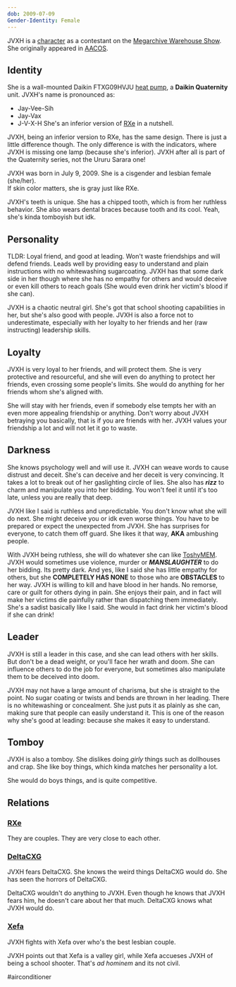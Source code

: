 ```yaml
---
dob: 2009-07-09
Gender-Identity: Female
---
```

JVXH is a [character](Characters.md) as a contestant on the [Megarchive Warehouse Show](../../../Megarchive%20Warehouse%20Show/Megarchive%20Warehouse%20Show.md). She originally appeared in [AACOS](../../../Megarchive%20Warehouse%20Show/AACOS.md).

## Identity

She is a wall-mounted Daikin FTXG09HVJU [heat pump](Air%20Conditioners.md), a **Daikin Quaternity** unit. JVXH's name is pronounced as:
- Jay-Vee-Sih
- Jay-Vax
- J-V-X-H
She's an inferior version of [RXe](RXe.md) in a nutshell.

JVXH, being an inferior version to RXe, has the same design. There is just a little difference though. The only difference is with the indicators, where JVXH is missing one lamp (because she's inferior). JVXH after all is part of the Quaternity series, not the Ururu Sarara one!

JVXH was born in July 9, 2009. She is a cisgender and lesbian female (she/her).  
If skin color matters, she is gray just like RXe.

JVXH's teeth is unique. She has a chipped tooth, which is from her ruthless behavior. She also wears dental braces because tooth and its cool. Yeah, she's kinda tomboyish but idk.

## Personality

TLDR: Loyal friend, and good at leading. Won't waste friendships and will defend friends. Leads well by providing easy to understand and plain instructions with no whitewashing sugarcoating. JVXH has that some dark side in her though where she has no empathy for others and would deceive or even kill others to reach goals (She would even drink her victim's blood if she can).

JVXH is a chaotic neutral girl. She's got that school shooting capabilities in her, but she's also good with people. JVXH is also a force not to underestimate, especially with her loyalty to her friends and her (raw instructing) leadership skills.

## Loyalty
JVXH is very loyal to her friends, and will protect them. She is very protective and resourceful, and she will even do anything to protect her friends, even crossing some people's limits. She would do anything for her friends whom she's aligned with.

She will stay with her friends, even if somebody else tempts her with an even more appealing friendship or anything. Don't worry about JVXH betraying you basically, that is if you are friends with her. JVXH values your friendship a lot and will not let it go to waste.
## Darkness
She knows psychology well and will use it. JVXH can weave words to cause distrust and deceit. She's can deceive and her deceit is very convincing. It takes a lot to break out of her gaslighting circle of lies. She also has ***rizz*** to charm and manipulate you into her bidding. You won't feel it until it's too late, unless you are really that deep.

JVXH like I said is ruthless and unpredictable. You don't know what she will do next. She might deceive you or idk even worse things. You have to be prepared or expect the unexpected from JVXH. She has surprises for everyone, to catch them off guard. She likes it that way, **AKA** ambushing people.

With JVXH being ruthless, she will do whatever she can like [ToshyMEM](ToshyMEM.md). JVXH would sometimes use violence, murder or ***MANSLAUGHTER*** to do her bidding. Its pretty dark. And yes, like I said she has little empathy for others, but she **COMPLETELY HAS NONE** to those who are **OBSTACLES** to her way. JVXH is willing to kill and have blood in her hands. No remorse, care or guilt for others dying in pain. She enjoys their pain, and in fact will make her victims die painfully rather than dispatching them immediately. She's a sadist basically like I said. She would in fact drink her victim's blood if she can drink!
## Leader
JVXH is still a leader in this case, and she can lead others with her skills. But don't be a dead weight, or you'll face her wrath and doom. She can influence others to do the job for everyone, but sometimes also manipulate them to be deceived into doom.

JVXH may not have a large amount of charisma, but she is straight to the point. No sugar coating or twists and bends are thrown in her leading. There is no whitewashing or concealment. She just puts it as plainly as she can, making sure that people can easily understand it. This is one of the reason why she's good at leading: because she makes it easy to understand.

## Tomboy
JVXH is also a tomboy. She dislikes doing *girly* things such as dollhouses and crap. She like boy things, which kinda matches her personality a lot.

She would do boys things, and is quite competitive.

## Relations

### [RXe](RXe.md)
They are couples. They are very close to each other.

### [DeltaCXG](VXU.md#DeltaCXG)
JVXH fears DeltaCXG. She knows the weird things DeltaCXG would do. She has seen the horrors of DeltaCXG.

DeltaCXG wouldn't do anything to JVXH. Even though he knows that JVXH fears him, he doesn't care about her that much. DeltaCXG knows what JVXH would do.

### [Xefa](Xefa.md)
JVXH fights with Xefa over who's the best lesbian couple. 

JVXH points out that Xefa is a valley girl, while Xefa accueses JVXH  of being a school shooter. That's *ad hominem* and its not civil.


#airconditioner
